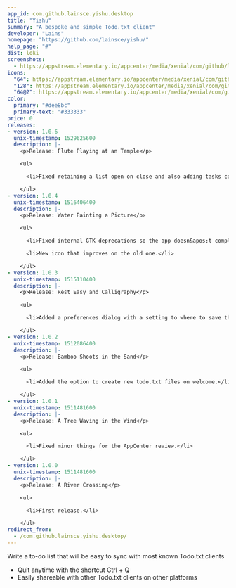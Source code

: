 ```yaml
---
app_id: com.github.lainsce.yishu.desktop
title: "Yishu"
summary: "A bespoke and simple Todo.txt client"
developer: "Lains"
homepage: "https://github.com/lainsce/yishu/"
help_page: "#"
dist: loki
screenshots:
  - https://appstream.elementary.io/appcenter/media/xenial/com/github/lainsce.yishu.desktop/9E299DFE5AC79C13FAEF7D8730758773/screenshots/image-1_orig.png
icons:
  "64": https://appstream.elementary.io/appcenter/media/xenial/com/github/lainsce.yishu.desktop/9E299DFE5AC79C13FAEF7D8730758773/icons/64x64/com.github.lainsce.yishu_com.github.lainsce.yishu.png
  "128": https://appstream.elementary.io/appcenter/media/xenial/com/github/lainsce.yishu.desktop/9E299DFE5AC79C13FAEF7D8730758773/icons/128x128/com.github.lainsce.yishu_com.github.lainsce.yishu.png
  "64@2": https://appstream.elementary.io/appcenter/media/xenial/com/github/lainsce.yishu.desktop/9E299DFE5AC79C13FAEF7D8730758773/icons/64x64@2/com.github.lainsce.yishu_com.github.lainsce.yishu.png
color:
  primary: "#dee8bc"
  primary-text: "#333333"
price: 0
releases:
- version: 1.0.6
  unix-timestamp: 1529625600
  description: |-
    <p>Release: Flute Playing at an Temple</p>

    <ul>

      <li>Fixed retaining a list open on close and also adding tasks correctly to a list.</li>

    </ul>
- version: 1.0.4
  unix-timestamp: 1516406400
  description: |-
    <p>Release: Water Painting a Picture</p>

    <ul>

      <li>Fixed internal GTK deprecations so the app doesn&apos;t complain about unused things.</li>

      <li>New icon that improves on the old one.</li>

    </ul>
- version: 1.0.3
  unix-timestamp: 1515110400
  description: |-
    <p>Release: Rest Easy and Calligraphy</p>

    <ul>

      <li>Added a preferences dialog with a setting to where to save the todo.txt file.</li>

    </ul>
- version: 1.0.2
  unix-timestamp: 1512086400
  description: |-
    <p>Release: Bamboo Shoots in the Sand</p>

    <ul>

      <li>Added the option to create new todo.txt files on welcome.</li>

    </ul>
- version: 1.0.1
  unix-timestamp: 1511481600
  description: |-
    <p>Release: A Tree Waving in the Wind</p>

    <ul>

      <li>Fixed minor things for the AppCenter review.</li>

    </ul>
- version: 1.0.0
  unix-timestamp: 1511481600
  description: |-
    <p>Release: A River Crossing</p>

    <ul>

      <li>First release.</li>

    </ul>
redirect_from:
  - /com.github.lainsce.yishu.desktop/
---
```


<p>Write a to-do list that will be easy to sync with most known Todo.txt clients</p>
<ul>
  <li>Quit anytime with the shortcut Ctrl + Q</li>
  <li>Easily shareable with other Todo.txt clients on other platforms</li>
</ul>